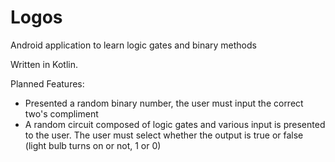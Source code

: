 # Logos
Android application to learn logic gates and binary methods

Written in Kotlin.

Planned Features:

- Presented a random binary number, the user must input the correct
  two's compliment
- A random circuit composed of logic gates and various input is presented
  to the user.  The user must select whether the output is true or false
  (light bulb turns on or not, 1 or 0)
